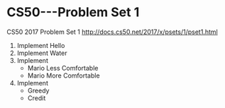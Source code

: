 # CS50---Problem Set 1

CS50 2017 Problem Set 1 http://docs.cs50.net/2017/x/psets/1/pset1.html

1. Implement Hello
2. Implement Water
3. Implement
      - Mario Less Comfortable
      - Mario More Comfortable
4. Implement
      - Greedy
      - Credit
